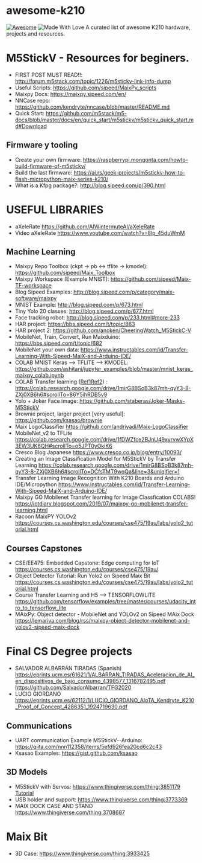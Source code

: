 # awesome-k210

[![Awesome](https://cdn.rawgit.com/sindresorhus/awesome/d7305f38d29fed78fa85652e3a63e154dd8e8829/media/badge.svg)](https://github.com/sindresorhus/awesome) ![Made With Love](https://img.shields.io/badge/Made%20With-Love-orange.svg)
A curated list of awesome K210 hardware, projects and resources.


# M5StickV - Resources for beginers.

* FIRST POST MUST READ!!: http://forum.m5stack.com/topic/1226/m5stickv-link-info-dump
* Useful Scripts: https://github.com/sipeed/MaixPy_scripts
* Maixpy Docs: https://maixpy.sipeed.com/en/
* NNCase repo: https://github.com/kendryte/nncase/blob/master/README.md
* Quick Start: https://github.com/m5stack/m5-docs/blob/master/docs/en/quick_start/m5stickv/m5stickv_quick_start.md#Download

## Firmware y tooling
* Create your own firmware: https://raspberrypi.mongonta.com/howto-build-firmware-of-m5stickv/
* Build the last firmware: https://ai.rs/geek-projects/m5stickv-how-to-flash-micropython-maix-series-k210/
* What is a Kfpg package?: http://blog.sipeed.com/p/390.html

# USEFUL LIBRARIES
* aXeleRate https://github.com/AIWintermuteAI/aXeleRate
* Video aXeleRate https://www.youtube.com/watch?v=8lp_45duWmM

## Machine Learning
* Maixpy Repo Toolbox (ckpt  ->  pb  <->  tflite  ->  kmodel): https://github.com/sipeed/Maix_Toolbox
* Maixpy Workspace (Example MNIST): https://github.com/sipeed/Maix-TF-workspace
* Blog Sipeed Examples: http://blog.sipeed.com/p/category/maix-software/maixpy
* MNIST Example: http://blog.sipeed.com/p/673.html
* Tiny Yolo 20 classes: http://blog.sipeed.com/p/677.html
* Face tracking robot: http://blog.sipeed.com/p/233.html#more-233
* HAR project: https://bbs.sipeed.com/t/topic/863
* HAR project 2: https://github.com/anoken/CheeringWatch_M5StickC-V
* MobileNet, Train, Convert, Run Maixduino: https://bbs.sipeed.com/t/topic/682
* MobileNet your own data: https://www.instructables.com/id/Transfer-Learning-With-Sipeed-MaiX-and-Arduino-IDE/
* COLAB MNIST Keras --> TFLITE --> KMODEL: https://github.com/ashitani/jupyter_examples/blob/master/mnist_keras_maixpy_colab.ipynb
* COLAB Transfer learning ([Ref1](https://iotdiary.blogspot.com/2019/07/maixpy-go-mobilenet-transfer-learning.html)[Ref2](https://www.instructables.com/id/Transfer-Learning-With-Sipeed-MaiX-and-Arduino-IDE/)) : https://colab.research.google.com/drive/1mirG8BSoB3k87mh-qyY3-8-ZXj0XB6h6#scrollTo=86Y5ihRDB5v9
* Yolo + Joker Face image: https://github.com/staberas/Joker-Masks-M5StickV
* Brownie project, larger project [very useful]: https://github.com/ksasao/brownie
* Maix LogoClassifier https://github.com/andriyadi/Maix-LogoClassifier
* MobileNet_v2 to TFLite https://colab.research.google.com/drive/1fDWZfce2BJnU49xyrvwXYpX3EW3UK6QH#scrollTo=o5JPT0yOkiK6
* Cresco Blog Japanese https://www.cresco.co.jp/blog/entry/10093/
* Creating an Image Classification Model for M5StickV by Transfer Learning https://colab.research.google.com/drive/1mirG8BSoB3k87mh-qyY3-8-ZXj0XB6h6#scrollTo=DCfsTMT9wqQa&line=3&uniqifier=1
* Transfer Learning Image Recognition With K210 Boards and Arduino IDE/Micropython https://www.instructables.com/id/Transfer-Learning-With-Sipeed-MaiX-and-Arduino-IDE/
* Maixpy GO Mobilenet Transfer learning for Image Classfication COLABS! https://iotdiary.blogspot.com/2019/07/maixpy-go-mobilenet-transfer-learning.html
* Racoon MaixPY YOLOv2 https://courses.cs.washington.edu/courses/cse475/19au/labs/yolo2_tutorial.html
## Courses Capstones
* CSE/EE475: Embedded Capstone: Edge computing for IoT https://courses.cs.washington.edu/courses/cse475/19au/
* Object Detector Tutorial: Run Yolo2 on Sipeed Maix Bit https://courses.cs.washington.edu/courses/cse475/19au/labs/yolo2_tutorial.html
* Course Transfer Learning and H5 --> TENSORFLOWLITE https://github.com/tensorflow/examples/tree/master/courses/udacity_intro_to_tensorflow_lite
* MAixPy: Object detector - MobileNet and YOLOv2 on Sipeed MAix Dock https://lemariva.com/blog/rss/maixpy-object-detector-mobilenet-and-yolov2-sipeed-maix-dock

# Final CS Degree projects

* SALVADOR ALBARRÁN TIRADAS (Spanish) https://eprints.ucm.es/61621/1/ALBARRAN_TIRADAS_Aceleracion_de_AI_en_dispositivos_de_bajo_consumo_4398577_1316782495.pdf https://github.com/SalvadorAlbarran/TFG2020
* LUCIO GIORDANO https://eprints.ucm.es/62112/1/LUCIO_GIORDANO_AIoTA_Kendryte_K210_Proof_of_Concept_4286351_1924719630.pdf

## Communications

* UART communication Example M5StickV--Arduino: https://qiita.com/nnn112358/items/5efd926fea20cd6c2c43
* Ksasao Examples: https://gist.github.com/ksasao

## 3D Models

* M5StickV with Servos: https://www.thingiverse.com/thing:3851179 [Tutorial](https://yoichi-41.hatenablog.com/entry/2019/09/13/232137)
* USB holder and support: https://www.thingiverse.com/thing:3773369
* MAIX DOCK CASE AND STAND https://www.thingiverse.com/thing:3708687

# Maix Bit

* 3D Case: https://www.thingiverse.com/thing:3933425
